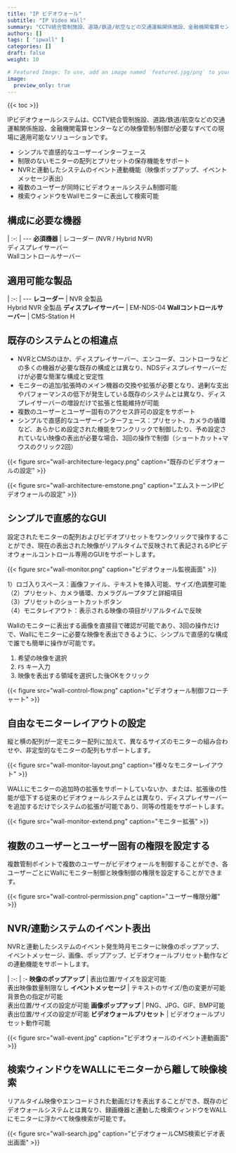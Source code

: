 ```yaml
---
title: "IP ビデオウォール"
subtitle: "IP Video Wall"
summary: "CCTV統合管制施設、道路/鉄道/航空などの交通運輸関係施設、金融機関電算センターなどの映像管制/制御が必要なすべての現場に適用可能なソリューションです。"
authors: []
tags: [ "ipwall" ]
categories: []
draft: false
weight: 10

# Featured Image: To use, add an image named `featured.jpg/png` to your page's folder.
image:
  preview_only: true
---
```


{{< toc >}}

IPビデオウォールシステムは、CCTV統合管制施設、道路/鉄道/航空などの交通運輸関係施設、金融機関電算センターなどの映像管制/制御が必要なすべての現場に適用可能なソリューションです。

- シンプルで直感的なユーザーインターフェース
- 制限のないモニターの配列とプリセットの保存機能をサポート
- NVRと連動したシステムのイベント連動機能（映像ポップアップ、イベントメッセージ表出）
- 複数のユーザーが同時にビデオウォールシステム制御可能
- 検索ウィンドウをWallモニターに表出して検索可能

<div class="container">
<div class="row">
<div class="col-12 col-sm-6 pl-0">

## 構成に必要な機器

|
:-: | ---
**必須機器** | レコーダー (NVR / Hybrid NVR)<br>ディスプレイサーバー<br>Wallコントロールサーバー

</div>
<div class="col-12 col-sm-6 pl-0">

## 適用可能な製品

|
:-: | ---
**レコーダー** | NVR 全製品<br>Hybrid NVR 全製品
**ディスプレイサーバー** | EM-NDS-04
**Wallコントロールサーバー** | CMS-Station H

</div>
</div>
</div>

## 既存のシステムとの相違点

- NVRとCMSのほか、ディスプレイサーバー、エンコーダ、コントローラなどの多くの機器が必要な既存の構成とは異なり、NDSディスプレイサーバーだけが必要な簡潔な構成と安定性
- モニターの追加/拡張時のメイン機器の交換や拡張が必要となり、過剰な支出やパフォーマンスの低下が発生している既存のシステムとは異なり、ディスプレイサーバーの増設だけで拡張と性能維持が可能
- 複数のユーザーとユーザー固有のアクセス許可の設定をサポート
- シンプルで直感的なユーザーインターフェース：プリセット、カメラの循環など、あらかじめ設定された機能をワンクリックで制御したり、予め設定されていない映像の表出が必要な場合、3回の操作で制御（ショートカット+マウスのクリック2回）

<div class="container">
<div class="row align-items-end">
<div class="col-12 col-sm-6">

{{< figure src="wall-architecture-legacy.png" caption="既存のビデオウォールの設定" >}}

</div>
<div class="col-12 col-sm-6">

{{< figure src="wall-architecture-emstone.png" caption="エムストーンIPビデオウォールの設定" >}}

</div>
</div>
</div>

## シンプルで直感的なGUI

設定されたモニターの配列およびビデオプリセットをワンクリックで操作することができ、現在の表出された映像がリアルタイムで反映されて表記されるIPビデオウォールコントロール専用のGUIをサポートします。

<div class="container">
<div class="row align-items-center">
<div class="col-12 col-sm-8">

{{< figure src="wall-monitor.png" caption="ビデオウォール監視画面" >}}

</div>
<div class="col-12 col-sm-4">

1）ロゴ入りスペース：画像ファイル、テキストを挿入可能、サイズ/色調整可能  
（2）プリセット、カメラ循環、カメラグループタブと詳細項目  
（3）プリセットのショートカットボタン  
（4）モニタレイアウト：表示される映像の項目がリアルタイムで反映

</div>
</div>
</div>

Wallのモニターに表出する画像を直接目で確認が可能であり、3回の操作だけで、Wallにモニターに必要な映像を表出できるように、シンプルで直感的な構成で誰でも簡単に操作が可能です。

<div class="container">
<div class="row align-items-center">
<div class="col-12 col-sm-3">

1. 希望の映像を選択
2. `F5` キー入力
3. 映像を表出する領域を選択した後OKをクリック

</div>
<div class="col-12 col-sm-9">

{{< figure src="wall-control-flow.png" caption="ビデオウォール制御フローチャート" >}}

</div>
</div>
</div>

## 自由なモニターレイアウトの設定

縦と横の配列が一定モニター配列に加えて、異なるサイズのモニターの組み合わせや、非定型的なモニターの配列もサポートします。

{{< figure src="wall-monitor-layout.png" caption="様々なモニターレイアウト" >}}

WALLにモニターの追加時の拡張をサポートしていないか、または、拡張後の性能が低下する従来のビデオウォールシステムとは異なり、ディスプレイサーバーを追加するだけでシステムの拡張が可能であり、同等の性能をサポートします。

{{< figure src="wall-monitor-extend.png" caption="モニター拡張" >}}

## 複数のユーザーとユーザー固有の権限を設定する

複数管制ポイントで複数のユーザーがビデオウォールを制御することができ、各ユーザーごとにWallにモニター制御と映像制御の権限を設定することができます。

{{< figure src="wall-control-permission.png" caption="ユーザー権限分離" >}}

## NVR/連動システムのイベント表出

NVRと連動したシステムのイベント発生時月モニターに映像のポップアップ、イベントメッセージ、画像、ポップアップ、ビデオウォールプリセット動作などの連動機能をサポートします。

|
:-: | :-
**映像のポップアップ** | 表出位置/サイズを設定可能<br>表出映像数量制限なし
**イベントメッセージ** | テキストのサイズ/色の変更が可能<br>背景色の指定が可能<br>表出位置/サイズの設定が可能
**画像ポップアップ** | 	PNG、JPG、GIF、BMP可能<br>表出位置/サイズの設定が可能
**ビデオウォールプリセット** | ビデオウォールプリセット動作可能

{{< figure src="wall-event.jpg" caption="ビデオウォールのイベント連動画面" >}}

## 検索ウィンドウをWALLにモニターから離して映像検索

リアルタイム映像やエンコードされた動画だけを表出することができ、既存のビデオウォールシステムとは異なり、録画機器と連動した検索ウィンドウをWALLにモニターに浮かべて映像検索が可能です。

{{< figure src="wall-search.jpg" caption="ビデオウォールCMS検索ビデオ表出画面" >}}
